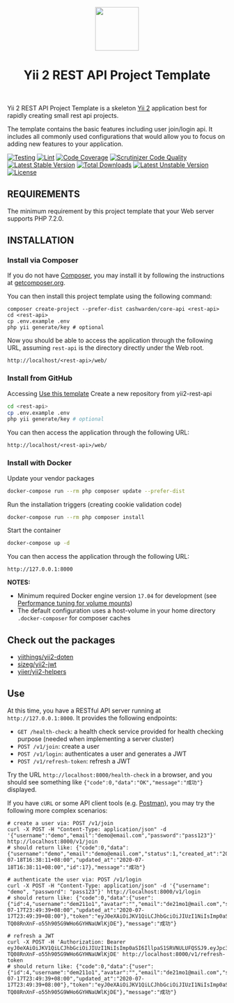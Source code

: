 <p align="center">
    <a href="https://github.com/yiisoft" target="_blank">
        <img src="https://avatars0.githubusercontent.com/u/993323" height="100px">
    </a>
    <h1 align="center">Yii 2 REST API Project Template</h1>
    <br>
</p>

Yii 2 REST API Project Template is a skeleton [Yii 2](http://www.yiiframework.com/) application best for
rapidly creating small rest api projects.

The template contains the basic features including user join/login api.
It includes all commonly used configurations that would allow you to focus on adding new
features to your application.

[![Testing](https://github.com/cashwarden/core-api/workflows/Testing/badge.svg)](https://github.com/cashwarden/core-api/actions)
[![Lint](https://github.com/cashwarden/core-api/workflows/Lint/badge.svg)](https://github.com/cashwarden/core-api/actions)
[![Code Coverage](https://scrutinizer-ci.com/g/cashwarden/core-api/badges/coverage.png?b=master)](https://scrutinizer-ci.com/g/cashwarden/core-api/?branch=master)
[![Scrutinizer Code Quality](https://scrutinizer-ci.com/g/cashwarden/core-api/badges/quality-score.png?b=master)](https://scrutinizer-ci.com/g/cashwarden/core-api/?branch=master)
[![Latest Stable Version](https://poser.pugx.org/cashwarden/core-api/v/stable)](https://packagist.org/packages/cashwarden/core-api) 
[![Total Downloads](https://poser.pugx.org/cashwarden/core-api/downloads)](https://packagist.org/packages/cashwarden/core-api) 
[![Latest Unstable Version](https://poser.pugx.org/cashwarden/core-api/v/unstable)](https://packagist.org/packages/cashwarden/core-api) 
[![License](https://poser.pugx.org/cashwarden/core-api/license)](https://packagist.org/packages/cashwarden/core-api)

REQUIREMENTS
------------

The minimum requirement by this project template that your Web server supports PHP 7.2.0.

INSTALLATION
------------

### Install via Composer

If you do not have [Composer](http://getcomposer.org/), you may install it by following the instructions
at [getcomposer.org](http://getcomposer.org/doc/00-intro.md#installation-nix).

You can then install this project template using the following command:

~~~
composer create-project --prefer-dist cashwarden/core-api <rest-api>
cd <rest-api>
cp .env.example .env
php yii generate/key # optional 
~~~

Now you should be able to access the application through the following URL, assuming `rest-api` is the directory
directly under the Web root.

~~~
http://localhost/<rest-api>/web/
~~~

### Install from GitHub

Accessing [Use this template](https://github.com/cashwarden/core-api/generate) Create a new repository from yii2-rest-api

```sh
cd <rest-api>
cp .env.example .env
php yii generate/key # optional 
```

You can then access the application through the following URL:

~~~
http://localhost/<rest-api>/web/
~~~


### Install with Docker

Update your vendor packages

```sh
docker-compose run --rm php composer update --prefer-dist
```

Run the installation triggers (creating cookie validation code)

```sh
docker-compose run --rm php composer install    
```

Start the container

```sh
docker-compose up -d
```
   
You can then access the application through the following URL:

```
http://127.0.0.1:8000
```

**NOTES:** 
- Minimum required Docker engine version `17.04` for development (see [Performance tuning for volume mounts](https://docs.docker.com/docker-for-mac/osxfs-caching/))
- The default configuration uses a host-volume in your home directory `.docker-composer` for composer caches

Check out the packages
------------

- [yiithings/yii2-doten](https://github.com/yiithings/yii2-doten)
- [sizeg/yii2-jwt](https://github.com/sizeg/yii2-jwt)
- [yiier/yii2-helpers](https://github.com/yiier/yii2-helpers)

Use
------------

At this time, you have a RESTful API server running at `http://127.0.0.1:8000`. It provides the following endpoints:

* `GET /health-check`: a health check service provided for health checking purpose (needed when implementing a server cluster)
* `POST /v1/join`: create a user
* `POST /v1/login`: authenticates a user and generates a JWT
* `POST /v1/refresh-token`: refresh a JWT

Try the URL `http://localhost:8000/health-check` in a browser, and you should see something like `{"code":0,"data":"OK","message":"成功"}` displayed.

If you have `cURL` or some API client tools (e.g. [Postman](https://www.getpostman.com/)), you may try the following 
more complex scenarios:

```shell
# create a user via: POST /v1/join
curl -X POST -H "Content-Type: application/json" -d '{"username":"demo","email":"demo@email.com","password":"pass123"}' http://localhost:8000/v1/join
# should return like: {"code":0,"data":{"username":"demo","email":"demo@email.com","status":1,"created_at":"2020-07-18T16:38:11+08:00","updated_at":"2020-07-18T16:38:11+08:00","id":17},"message":"成功"}

# authenticate the user via: POST /v1/login
curl -X POST -H "Content-Type: application/json" -d '{"username": "demo", "password": "pass123"}' http://localhost:8000/v1/login
# should return like: {"code":0,"data":{"user":{"id":4,"username":"dem211o1","avatar":"","email":"de21mo1@mail.com","status":1,"created_at":"2020-07-17T23:49:39+08:00","updated_at":"2020-07-17T23:49:39+08:00"},"token":"eyJ0eXAiOiJKV1QiLCJhbGciOiJIUzI1NiIsImp0aSI6IllpaS1SRVNULUFQSSJ9.eyJpc3MiOiJodHRwOlwvXC9sb2NhbGhvc3QiLCJqdGkiOiJZaWktUkVTVC1BUEkiLCJpYXQiOjE1OTUwNjQ5NzIsImV4cCI6MTU5NTMyNDE3MiwidXNlcm5hbWUiOiJkZW0yMTFvMSIsImlkIjo0fQ.y2NSVQe-TQ08RnXnF-o55h905G9WHo6GYHNaUWlKjDE"},"message":"成功"}

# refresh a JWT
curl -X POST -H 'Authorization: Bearer eyJ0eXAiOiJKV1QiLCJhbGciOiJIUzI1NiIsImp0aSI6IllpaS1SRVNULUFQSSJ9.eyJpc3MiOiJodHRwOlwvXC9sb2NhbGhvc3QiLCJqdGkiOiJZaWktUkVTVC1BUEkiLCJpYXQiOjE1OTUwNjQ5NzIsImV4cCI6MTU5NTMyNDE3MiwidXNlcm5hbWUiOiJkZW0yMTFvMSIsImlkIjo0fQ.y2NSVQe-TQ08RnXnF-o55h905G9WHo6GYHNaUWlKjDE' http://localhost:8000/v1/refresh-token
# should return like: {"code":0,"data":{"user":{"id":4,"username":"dem211o1","avatar":"","email":"de21mo1@mail.com","status":1,"created_at":"2020-07-17T23:49:39+08:00","updated_at":"2020-07-17T23:49:39+08:00"},"token":"eyJ0eXAiOiJKV1QiLCJhbGciOiJIUzI1NiIsImp0aSI6IllpaS1SRVNULUFQSSJ9.eyJpc3MiOiJodHRwOlwvXC9sb2NhbGhvc3QiLCJqdGkiOiJZaWktUkVTVC1BUEkiLCJpYXQiOjE1OTUwNjQ5NzIsImV4cCI6MTU5NTMyNDE3MiwidXNlcm5hbWUiOiJkZW0yMTFvMSIsImlkIjo0fQ.y2NSVQe-TQ08RnXnF-o55h905G9WHo6GYHNaUWlKjDE"},"message":"成功"}
```
